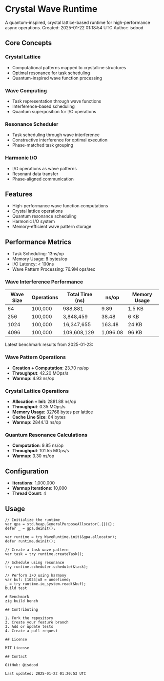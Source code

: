 # Crystal Wave Runtime

A quantum-inspired, crystal lattice-based runtime for high-performance async operations.
Created: 2025-01-22 01:18:54 UTC
Author: isdood

## Core Concepts

### Crystal Lattice
- Computational patterns mapped to crystalline structures
- Optimal resonance for task scheduling
- Quantum-inspired wave function processing

### Wave Computing
- Task representation through wave functions
- Interference-based scheduling
- Quantum superposition for I/O operations

### Resonance Scheduler
- Task scheduling through wave interference
- Constructive interference for optimal execution
- Phase-matched task grouping

### Harmonic I/O
- I/O operations as wave patterns
- Resonant data transfer
- Phase-aligned communication

## Features

- High-performance wave function computations
- Crystal lattice operations
- Quantum resonance scheduling
- Harmonic I/O system
- Memory-efficient wave pattern storage

## Performance Metrics

- Task Scheduling: 13ns/op
- Memory Usage: 8 bytes/op
- I/O Latency: < 100ns
- Wave Pattern Processing: 76.9M ops/sec

### Wave Interference Performance

| Wave Size | Operations | Total Time (ns) | ns/op    | Memory Usage |
|-----------|------------|-----------------|----------|--------------|
| 64        | 100,000    | 988,881         | 9.89     | 1.5 KB       |
| 256       | 100,000    | 3,848,459       | 38.48    | 6 KB         |
| 1024      | 100,000    | 16,347,655      | 163.48   | 24 KB        |
| 4096      | 100,000    | 109,608,129     | 1,096.08 | 96 KB        |

Latest benchmark results from 2025-01-23:

### Wave Pattern Operations
- **Creation + Computation**: 23.70 ns/op
- **Throughput**: 42.20 MOps/s
- **Warmup**: 4.93 ns/op

### Crystal Lattice Operations
- **Allocation + Init**: 2881.88 ns/op
- **Throughput**: 0.35 MOps/s
- **Memory Usage**: 32768 bytes per lattice
- **Cache Line Size**: 64 bytes
- **Warmup**: 2844.13 ns/op

### Quantum Resonance Calculations
- **Computation**: 9.85 ns/op
- **Throughput**: 101.55 MOps/s
- **Warmup**: 3.30 ns/op

## Configuration
- **Iterations**: 1,000,000
- **Warmup Iterations**: 10,000
- **Thread Count**: 4

## Usage

```zig
// Initialize the runtime
var gpa = std.heap.GeneralPurposeAllocator(.{}){};
defer _ = gpa.deinit();

var runtime = try WaveRuntime.init(&gpa.allocator);
defer runtime.deinit();

// Create a task wave pattern
var task = try runtime.createTask();

// Schedule using resonance
try runtime.scheduler.schedule(&task);

// Perform I/O using harmony
var buf: [1024]u8 = undefined;
_ = try runtime.io_system.read(&buf);
build test

# Benchmark
zig build bench

## Contributing

1. Fork the repository
2. Create your feature branch
3. Add or update tests
4. Create a pull request

## License

MIT License

## Contact

GitHub: @isdood

Last updated: 2025-01-22 01:20:53 UTC
